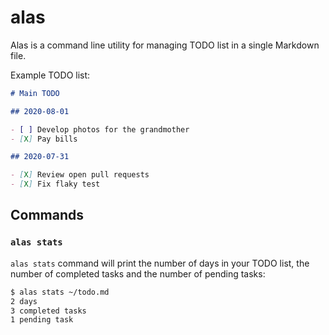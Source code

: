 # alas

Alas is a command line utility for managing TODO list in a single Markdown file.

Example TODO list:

```markdown
# Main TODO

## 2020-08-01

- [ ] Develop photos for the grandmother
- [X] Pay bills

## 2020-07-31

- [X] Review open pull requests
- [X] Fix flaky test
```

## Commands

### `alas stats`

`alas stats` command will print the number of days in your TODO list, the number
of completed tasks and the number of pending tasks:

```bash
$ alas stats ~/todo.md
2 days
3 completed tasks
1 pending task
```
